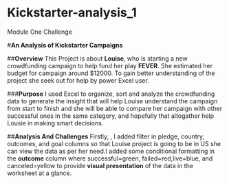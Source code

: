 # Kickstarter-analysis_1
Module One Challenge

#**An Analysis of Kickstarter Campaigns** 

##**Overview**
   This Project is about  **Louise**, who is starting a new crowdfunding campaign to help fund her play **FEVER**. She estimated her budget for campaign around              $12000. To gain better understanding of the project she seek out for help by power Excel user.
   
###**Purpose**
   I used Excel to organize, sort and analyze the crowdfunding data to generate the insight that will help Louise understand the campaign from start to finish and she      will be able to compare her campaign with other successful ones in the same category, and hopefully that altogather help Lousie in making smart decisions. 
   
##**Analysis And Challenges**
   Firstly, , I added filter in pledge, country, outcomes, and goal columns so that Louise project is going to be in US she can view the data as per her need.I added some conditional formatting in the **outcome** column where successful=green, failed=red,live=blue, and canceled=yellow to provide **visual presentation** of the data in the worksheet at a glance. 
   
   
